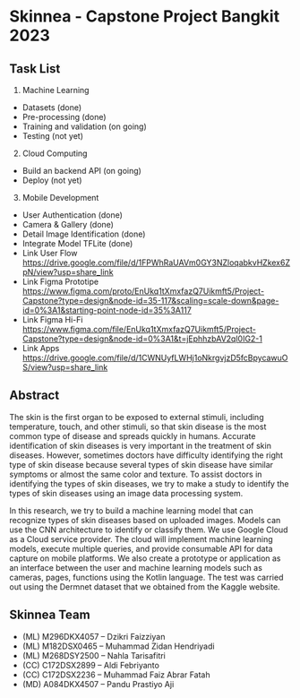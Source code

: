 # Skinnea - Capstone Project Bangkit 2023
## Task List
1. Machine Learning
  - Datasets (done)
  - Pre-processing (done)
  - Training and validation (on going)
  - Testing (not yet)

2. Cloud Computing
  - Build an backend API (on going)
  - Deploy (not yet)

3. Mobile Development
  - User Authentication (done)
  - Camera & Gallery (done)
  - Detail Image Identification (done)
  - Integrate Model TFLite (done)
  - Link User Flow https://drive.google.com/file/d/1FPWhRaUAVm0GY3NZloqabkvHZkex6ZpN/view?usp=share_link
  - Link Figma Prototipe https://www.figma.com/proto/EnUkq1tXmxfazQ7Uikmft5/Project-Capstone?type=design&node-id=35-117&scaling=scale-down&page-id=0%3A1&starting-point-node-id=35%3A117
  - Link Figma Hi-Fi https://www.figma.com/file/EnUkq1tXmxfazQ7Uikmft5/Project-Capstone?type=design&node-id=0%3A1&t=jEphhzbAV2ql0IG2-1
  - Link Apps https://drive.google.com/file/d/1CWNUyfLWHj1oNkrgvjzD5fcBpycawuOS/view?usp=share_link
  
## Abstract
The skin is the first organ to be exposed to external stimuli, including temperature, touch, and other stimuli, so that skin disease is the most common type of disease and spreads quickly in humans. Accurate identification of skin diseases is very important in the treatment of skin diseases. However, sometimes doctors have difficulty identifying the right type of skin disease because several types of skin disease have similar symptoms or almost the same color and texture. To assist doctors in identifying the types of skin diseases, we try to make a study to identify the types of skin diseases using an image data processing system.

In this research, we try to build a machine learning model that can recognize types of skin diseases based on uploaded images. Models can use the CNN architecture to identify or classify them. We use Google Cloud as a Cloud service provider. The cloud will implement machine learning models, execute multiple queries, and provide consumable API for data capture on mobile platforms. We also create a prototype or application as an interface between the user and machine learning models such as cameras, pages, functions using the Kotlin language. The test was carried out using the Dermnet dataset that we obtained from the Kaggle website.

## Skinnea Team
- (ML) M296DKX4057 – Dzikri Faizziyan
- (ML) M182DSX0465 – Muhammad Zidan Hendriyadi
- (ML) M268DSY2500 – Nahla Tarisafitri
- (CC) C172DSX2899 – Aldi Febriyanto
- (CC) C172DSX2236 – Muhammad Faiz Abrar Fatah
- (MD) A084DKX4507 – Pandu Prastiyo Aji
